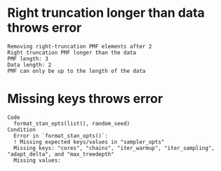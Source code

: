 # Right truncation longer than data throws error

    Removing right-truncation PMF elements after 2
    Right truncation PMF longer than the data
    PMF length: 3
    Data length: 2
    PMF can only be up to the length of the data

# Missing keys throws error

    Code
      format_stan_opts(list(), random_seed)
    Condition
      Error in `format_stan_opts()`:
      ! Missing expected keys/values in "sampler_opts"
      Missing keys: "cores", "chains", "iter_warmup", "iter_sampling", "adapt_delta", and "max_treedepth"
      Missing values:

